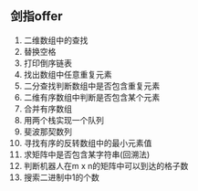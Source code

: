 ## 剑指offer
1. 二维数组中的查找
2. 替换空格
3. 打印倒序链表
4. 找出数组中任意重复元素
5. 二分查找判断数组中是否包含重复元素
6. 二维有序数组中判断是否包含某个元素
7. 合并有序数组
8. 用两个栈实现一个队列
9. 斐波那契数列
10. 寻找有序的反转数组中的最小元素值
11. 求矩阵中是否包含某字符串(回溯法)
12. 判断机器人在m x n的矩阵中可以到达的格子数
13. 搜索二进制中1的个数